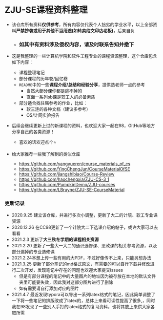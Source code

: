 # ZJU-SE课程资料整理

- 该仓库所有资料**仅供参考**，所有内容仅代表个人拙劣的学业水平，以上全部资料**严禁抄袭或用于其他不当用途(如转卖给文印店老板)**，后果自负
  
  - ### 如其中有资料涉及侵权内容，请及时联系告知并撤下
  
- 这是我整理的一些计算机学院和软件工程专业的课程资源整理，这个仓库包含如下内容：
  - 课程整理笔记
  - 部分课程的历年卷/回忆卷
  - `README`中的一些**课程介绍/总结和经验分享**，提供选老师一点的参考
    - 当然~~大部分课你都是逃不掉的~~ 
    - 直面一系列sb课是软工人的必备素质
  - 部分适合找往届参考的作业，比如：
    - 软三连的各种文档（建议多参考）
    - OS/计网实验报告
  
- 后续会继续更新上过的新课程的资料，也欢迎大家一起在98，GitHub等地方分享自己的各类资源！
  
  - 喜欢的话欢迎点个⭐ 
  
- 给大家推荐一些我了解到的类似仓库

  - https://github.com/yangyueren/course_materials_of_cs
  - https://github.com/YingChengJun/CourseMaterialOfSE
  - https://github.com/jiangshibiao/Course-Review
  - https://github.com/haochengxia/ZJU-CS-3_1
  - https://github.com/PumpkinDemo/ZJU-courses
  - https://github.com/LBruyne/ZJU-SE-CourseMaterial

### 更新记录

- 2020.9.25 建立该仓库，并进行多次小调整，更新了大二的计院、软工专业课资源
- 2020.12.26 在CC98更新了一个计院大二下选课介绍的帖子，或许大家可以去看看
- 2021.2.3 更新了**大三秋冬学期的课程相关资源**
- 2021.2.20 更新了一些大一大二的通识选修课、思政课的相关参考资源，以及部分漏掉的专业选修课
- 2021.2.24本想上传一些有用的大PDF，不过好像传不上来，只能另想办法
- 2021.3.25 更新了部分笔记的md格式原文，有需要的可以自行下载并修改进行二次开发，发现笔记中存在的问题也欢迎大家提交issues
  - 但是有部分课程的笔记中的大量图片的地址因为被存放在本地的默认文件夹里可能要失效，因此我对这部分图片进行了删除
  - 如有需要请自行添加对应的图片
- 2021.4.7 最近发现typora可以导出一系列latex格式的笔记，因此简单调整了一下将一些笔记的排版改成了latex的，总体上来看可读性提高了很多,，同时我在98发现了一些别人手打的latex格式的复习资料，也将其放上来供大家各取所需